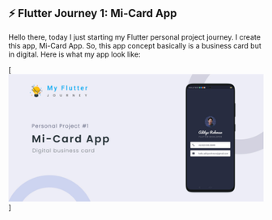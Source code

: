 ## ⚡ Flutter Journey 1: Mi-Card App

Hello there, today I just starting my Flutter personal project journey. I create this app, Mi-Card App. So, this app concept basically is a business card but in digital. Here is what my app look like:

[<img alt="Mi-Card App" src="https://raw.githubusercontent.com/codestronaut/flutter-mi-card-app/main/assets/FlutterJourney001.jpg" />]

